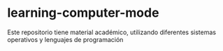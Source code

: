 # learning-computer-mode
Este repositorio tiene material académico, utilizando diferentes sistemas operativos y lenguajes de programación 
